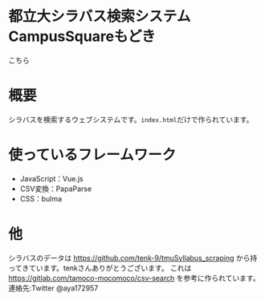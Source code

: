 # 都立大シラバス検索システムCampusSquareもどき
 <a src="https://atotti.github.io/search_syllabus/public/">こちら</a>

# 概要

シラバスを検索するウェブシステムです。`index.html`だけで作られています。

# 使っているフレームワーク

- JavaScript：Vue.js
- CSV変換：PapaParse
- CSS：bulma

# 他
シラバスのデータは https://github.com/tenk-9/tmuSyllabus_scraping から持ってきています。tenkさんありがとうございます。
これは https://gitlab.com/tamoco-mocomoco/csv-search を参考に作られています。
連絡先:Twitter @aya172957
